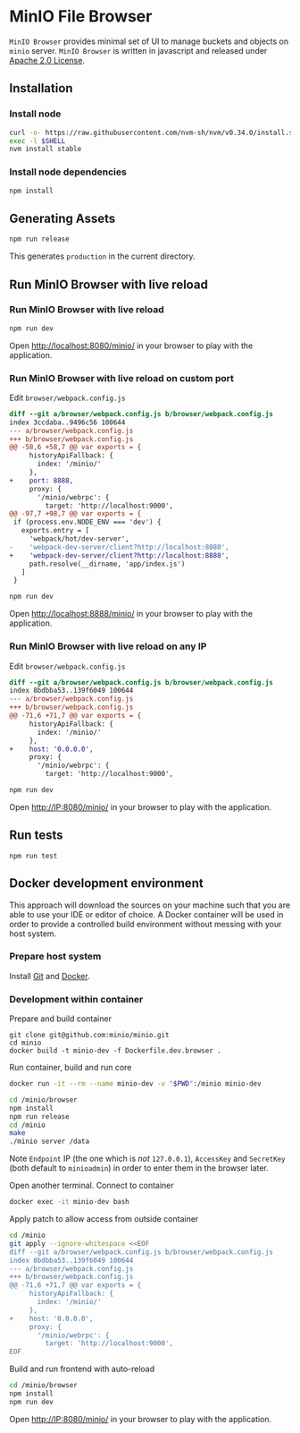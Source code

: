 # MinIO File Browser

``MinIO Browser`` provides minimal set of UI to manage buckets and objects on ``minio`` server. ``MinIO Browser`` is written in javascript and released under [Apache 2.0 License](./LICENSE).


## Installation

### Install node
```sh
curl -o- https://raw.githubusercontent.com/nvm-sh/nvm/v0.34.0/install.sh | bash
exec -l $SHELL
nvm install stable
```

### Install node dependencies
```sh
npm install
```

## Generating Assets

```sh
npm run release
```

This generates `production` in the current directory. 


## Run MinIO Browser with live reload

### Run MinIO Browser with live reload

```sh
npm run dev
```

Open [http://localhost:8080/minio/](http://localhost:8080/minio/) in your browser to play with the application.

### Run MinIO Browser with live reload on custom port

Edit `browser/webpack.config.js`

```diff
diff --git a/browser/webpack.config.js b/browser/webpack.config.js
index 3ccdaba..9496c56 100644
--- a/browser/webpack.config.js
+++ b/browser/webpack.config.js
@@ -58,6 +58,7 @@ var exports = {
     historyApiFallback: {
       index: '/minio/'
     },
+    port: 8888,
     proxy: {
       '/minio/webrpc': {
         target: 'http://localhost:9000',
@@ -97,7 +98,7 @@ var exports = {
 if (process.env.NODE_ENV === 'dev') {
   exports.entry = [
     'webpack/hot/dev-server',
-    'webpack-dev-server/client?http://localhost:8080',
+    'webpack-dev-server/client?http://localhost:8888',
     path.resolve(__dirname, 'app/index.js')
   ]
 }
```

```sh
npm run dev
```

Open [http://localhost:8888/minio/](http://localhost:8888/minio/) in your browser to play with the application.

### Run MinIO Browser with live reload on any IP

Edit `browser/webpack.config.js`

```diff
diff --git a/browser/webpack.config.js b/browser/webpack.config.js
index 8bdbba53..139f6049 100644
--- a/browser/webpack.config.js
+++ b/browser/webpack.config.js
@@ -71,6 +71,7 @@ var exports = {
     historyApiFallback: {
       index: '/minio/'
     },
+    host: '0.0.0.0',
     proxy: {
       '/minio/webrpc': {
         target: 'http://localhost:9000',
```

```sh
npm run dev
```

Open [http://IP:8080/minio/](http://IP:8080/minio/) in your browser to play with the application.


## Run tests

    npm run test


## Docker development environment

This approach will download the sources on your machine such that you are able to use your IDE or editor of choice.
A Docker container will be used in order to provide a controlled build environment without messing with your host system.

### Prepare host system

Install [Git](https://git-scm.com/book/en/v2/Getting-Started-Installing-Git) and [Docker](https://docs.docker.com/get-docker/).

### Development within container

Prepare and build container
```
git clone git@github.com:minio/minio.git
cd minio
docker build -t minio-dev -f Dockerfile.dev.browser .
```

Run container, build and run core
```sh
docker run -it --rm --name minio-dev -v "$PWD":/minio minio-dev

cd /minio/browser
npm install
npm run release
cd /minio
make
./minio server /data
```
Note `Endpoint` IP (the one which is _not_ `127.0.0.1`), `AccessKey` and `SecretKey` (both default to `minioadmin`) in order to enter them in the browser later.


Open another terminal.
Connect to container
```sh
docker exec -it minio-dev bash
```

Apply patch to allow access from outside container
```sh
cd /minio
git apply --ignore-whitespace <<EOF
diff --git a/browser/webpack.config.js b/browser/webpack.config.js
index 8bdbba53..139f6049 100644
--- a/browser/webpack.config.js
+++ b/browser/webpack.config.js
@@ -71,6 +71,7 @@ var exports = {
     historyApiFallback: {
       index: '/minio/'
     },
+    host: '0.0.0.0',
     proxy: {
       '/minio/webrpc': {
         target: 'http://localhost:9000',
EOF
```

Build and run frontend with auto-reload
```sh
cd /minio/browser
npm install
npm run dev
```

Open [http://IP:8080/minio/](http://IP:8080/minio/) in your browser to play with the application.

